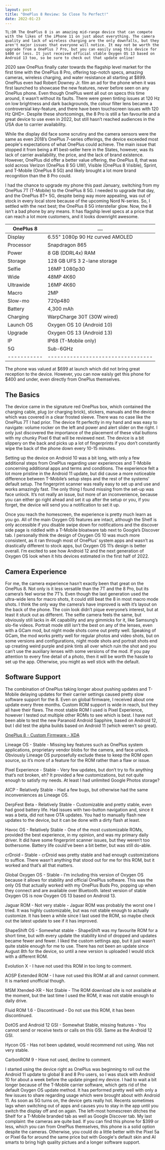 ```yaml
---
layout: post
title: "OnePlus 8 Review: So Close To Perfect!"
date: 2022-01-23
---
```


`TL:DR The OnePlus 8 is an amazing mid-range device that can compete with the likes of the iPhone 11 on just about everything. The camera quality and lack of wireless charging are the only downfalls, but they aren't major issues that everyone will notice. It may not be worth the upgrade from a OnePlus 7 Pro, but you can easily snag this device for $400 or less. It just received official stable Oxygen OS 13 based on Android 13 too, so be sure to check out that update online!`

2020 saw OnePlus finally cater towards the flagship level market for the first time with the OnePlus 8 Pro, offering top-notch specs, amazing cameras, wireless charging, and water resistance all starting at $899. OnePlus even had Robert Downey Jr. film an ad for the phone when it was first launched to showcase the new features, never before seen on any OnePlus phone. Even though OnePlus went all out on specs this time around, it wasn’t without its faults. There were green tinting issues at 120 Hz on low brightness and dark backgrounds, the colour filter lens became a controversial key-feature, and there have been touchscreen issues with 120 Hz QHD+. Despite these shortcomings, the 8 Pro is still a fan favourite and a great device to use even in 2022, but still hasn’t reached audiences in the USA due to carrier availability. 



While the display did face some scrutiny and the camera sensors were the same as even 2018’s OnePlus 7-series offerings, the device exceeded most people's expectations of what OnePlus could achieve. The main issue that stopped it from being a #1 best-seller here in the States, however, was its lack of carrier availability, the price, and the lack of brand existence. However, OnePlus did offer a better value offering, the OnePlus 8, that was sold across Verizon (OnePlus 8 5G UW), Visible (OnePlus 8 Visible), Sprint, and T-Mobile (OnePlus 8 5G) and likely brought a lot more brand recognition than the 8 Pro could. 



I had the chance to upgrade my phone this past January, switching from my OnePlus 7T (T-Mobile) to the OnePlus 8 5G. I needed to upgrade that day, and the OnePlus 8T+ 5G, despite being way more appealing, was out of stock in every local store because of the upcoming Nord N-series. So, I settled with the next best; the OnePlus 8 5G interstellar glow. Now, the 8 isn’t a bad phone by any means. It has flagship level specs at a price that can reach a lot more customers, and it looks downright awesome. 

| OnePlus 8 | ....                            |
|-----------|---------------------------------|
| Display   | 6.55" 1080p 90 Hz curved AMOLED |
| Processor | Snapdragon 865                  |
| Power     | 8 GB (DDRL4x) RAM               |
| Storage   | 128 GB UFS 3 2-lane storage     |
| Selfie    | 16MP 1080p30                    |
| Wide      | 48MP 4K60                       |
| Ultrawide | 16MP 4K60                       |
| Macro     | 2MP                             |
| Slow-mo   | 720p480                         |
| Battery   | 4,300 mAh                       |
| Charging  | WarpCharge 30T (30W wired)      |
| Launch OS | Oxygen OS 10 (Android 10)       |
| Upgrade   | Oxygen OS 13 (Android 13)       |
| IP        | IP68 (T-Mobile only)            |
| 5G        | Sub-6GHz                        |
|-----------|---------------------------------|

The phone was valued at $699 at launch which did not bring great reception to the device. However, you can now eaisly get this phone for $400 and under, even directly from OnePlus themselves.

## The Basics

The device came in the signature red OnePlus box, which contained the charging cable, plug (or charging brick), stickers, manuals and the device which was covered in a clear frosted sleeve. There was no case like the OnePlus 7T I had prior. The device fit perfectly in my hand and was easy to navigate: volume rocker on the left and power and alert slider on the right. I only just discovered the importance of the placement of these vital buttons with my chunky Pixel 6 that will be reviewed next. The device is a bit slippery on the back and picks up a lot of fingerprints if you don’t constantly wipe the back of the phone down every 10-15 minutes. 

Setting up the device on Android 10 was a bit long, with only a few additional steps from OnePlus regarding user experiences and T-Mobile concerning additional apps and terms and conditions. The experience felt a lot more pristine in the Android 11 update, but did cause a more noticeable difference between T-Mobile’s setup steps and the rest of the systems’ default setup. The fingerprint scanner was really easy to set up and use and works amazingly fast. The only thing I found missing from the set-up was face unlock. It’s not really an issue, but more of an inconvenience, because you can either go right ahead and set it up after the setup or you, if you forget, the device will send you a notification to set it up.

Once you reach the homescreen, the experience is pretty much learn as you go. All of the main Oxygen OS features are intact, although the Shelf is only accessible if you disable swipe down for notifications and the discover side page is riddled with a T-Mobile bloatware tab next to Google’s Discover tab. I personally think the design of Oxygen OS 10 was much more consistent, as it ran through most of OnePlus’ system apps and wasn’t as drastically different to stock apps, but Oxygen OS 11’s design is better overall. I’m excited to see how Android 12 and the next generation of Oxygen OS look when it hits devices estimated in the first half of 2022.

## Camera Experience

For me, the camera experience hasn’t exactly been that great on the OnePlus 8. Not only is it less versatile than the 7T and the 8 Pro, but its camera’s feel worse the 7T’s. Even though the last generation used the ultra-wide lens for macro shots, it could still beat the 8 in most macro mode shots. I think the only way the camera’s have improved is with it’s layout on the back of the phone. The coin look didn’t pique everyone’s interest, but at least it stuck out as different. The selfie camera feels the same, but obviously still lacks in 4K capability and any gimmicks for it, like Samsung’s slo-fie videos. Portrait mode still isn’t the best on any of the lenses, even with a GCam mod, but night mode shots come out pretty well. Speaking of GCam, the mod works pretty well for regular photos and video shots, but on some versions and configurations, night mode shots and portrait shots end up creating weird purple and pink tints all over which ruin the shot and you can’t use the auxiliary lenses with some versions of the mod. If you pay attention to every fine detail of a photo, then it will be worth the hassle to set up the app. Otherwise, you might as well stick with the default. 

## Software Support

The combination of OnePlus taking longer about pushing updates and T-Mobile delaying updates for their carrier settings caused pretty slow software support for the 8. Even on global firmware, I received about one update every three months. Custom ROM support is wide in reach, but they all have their flaws. The most stable ROM I used is Pixel Experience, however I tested out multiple other ROMs to see which is best. I have not been able to test the new Paranoid Android Sapphire, based on Android 12, but I did test the alpha builds based on Android 11 (which weren’t so great).

[OnePlus 8 - Custom Firmware - XDA](https://forum.xda-developers.com/f/oneplus-8-roms-kernels-recoveries-other-devel.10357/)

Lineage OS - Stable - Missing key features such as OnePlus system applications, proprietary vendor blobs for the camera, and face unlock. Obviously Lineage OS purposefully exclude these to keep the ROM open source, so it’s more of a feature for the ROM rather than a flaw or issue.

Pixel Experience - Stable - Very few updates, but don’t try to fix anything that’s not broken, eh? It provided a few customizations, but not quite enough to satisfy my needs. At least I had unlimited Google Photos storage?

AICP - Relatively Stable - Had a few bugs, but otherwise had the same inconveniences as Lineage OS. 

DerpFest Beta - Relatively Stable - Customizable and pretty stable, even had good battery life. Had issues with two-button navigation and, since it was a beta, did not have OTA updates. You had to manually flash new updates to the device, but it can be done with a dirty flash at least.

Havoc OS - Relatively Stable - One of the most customizable ROMs, provided the best experience, in my opinion, and was my primary daily driver. It did have some fingerprint scanner issues, but they weren’t too bothersome. Battery life could’ve been a bit better, but was still do-able.

crDroid - Stable - crDroid was pretty stable and had enough customizations to suffice. There wasn’t anything that stood out for me for this ROM, but it worked and that’s all that matters.

Global Oxygen OS - Stable - I’m including this version of Oxygen OS because it allows for stability and official OnePlus software. This was the only OS that actually worked with my OnePlus Buds Pro, popping up when they connect and are available over Bluetooth. latest version of stable Oxygen OS is now Oxygen OS 13 based on Android 13.

Jaguar ROM - Not very stable - Jaguar ROM was probably the worst one I tried. It was highly customizable, but was not stable enough to actually customize. It has been a while since I last used the ROM, so maybe check out the latest update to see if it has improved. 

ShapeShift OS - Somewhat stable - ShapeShift was my favourite ROM for a short time, but with every update the stability kind of dropped and updates became fewer and fewer. I liked the custom settings app, but it just wasn’t quite stable enough for me to use. There has not been an update since August 8th for the device, so until a new version is uploaded I would stick with a different ROM. 

Evolution X - I have not used this ROM in too long to comment.

AOSP Extended ROM - I have not used this ROM at all and cannot comment. It is marked unofficial though. 

MSM Xtended-XR - Not Stable - The ROM download site is not available at the moment, but the last time I used the ROM, it was not stable enough to daily drive.

Fluid ROM 1.6 - Discontinued - Do not use this ROM, it has been discontinued.

DotOS and Android 12 GSI - Somewhat Stable, missing features - You cannot send or receive texts or calls on this GSI. Same as the Android 12 GSI.

Hycon OS - Has not been updated, would recommend not using. Was not very stable.

CarbonROM 9 - Have not used, decline to comment. 

I started using the device right as OnePlus was beginning to roll out the Android 11 update to global 8 and 8 Pro users, so I was stuck with Android 10 for about a week before the update pinged my device. I had to wait a bit longer because of the T-Mobile carrier software, which gets rid of the default Oxygen OS update method. It has performed pretty well with only a few issues to share regarding usage which were brought about with Android 11. As soon as 5G turns on, the device gets really hot. Recents sometimes lags when switching out of apps and causes you to stay in the app until you switch the display off and on again. The left-most homescreen ditches the Shelf for a T-Mobile branded tab as well as Google Discover tab. My last complaint: the cameras are quite bad. If you can find this phone for $399 or less, which you can from OnePlus themselves, this phone is a solid option despite the cameras. Otherwise, you could do a little better with the Pixel 5a or Pixel 6a for around the same price but with Google's default skin and AI smarts to bring high quality pictues and a longer software support. 